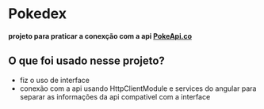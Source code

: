 # Pokedex

#### projeto para praticar a conexção com a api [PokeApi.co](https://pokeapi.co/)

## O que foi usado nesse projeto? 
* fiz o uso de interface
* conexão com a api usando HttpClientModule e services do angular para separar as informações da api compativel com a interface


